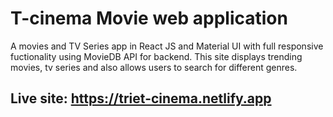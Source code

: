 # T-cinema Movie web application
 A movies and TV Series app in React JS and Material UI with full responsive fuctionality using MovieDB API for backend. This site displays trending movies, tv series and also allows users to search for different genres.


## Live site: https://triet-cinema.netlify.app


